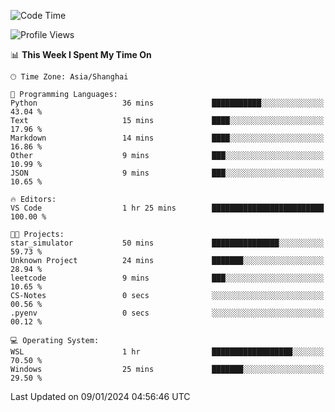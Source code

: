 <!--START_SECTION:waka-->
![Code Time](http://img.shields.io/badge/Code%20Time-1%2C446%20hrs%2030%20mins-blue)

![Profile Views](http://img.shields.io/badge/Profile%20Views-0-blue)

📊 **This Week I Spent My Time On** 

```text
🕑︎ Time Zone: Asia/Shanghai

💬 Programming Languages: 
Python                   36 mins             ███████████░░░░░░░░░░░░░░   43.04 % 
Text                     15 mins             ████░░░░░░░░░░░░░░░░░░░░░   17.96 % 
Markdown                 14 mins             ████░░░░░░░░░░░░░░░░░░░░░   16.86 % 
Other                    9 mins              ███░░░░░░░░░░░░░░░░░░░░░░   10.99 % 
JSON                     9 mins              ███░░░░░░░░░░░░░░░░░░░░░░   10.65 % 

🔥 Editors: 
VS Code                  1 hr 25 mins        █████████████████████████   100.00 % 

🐱‍💻 Projects: 
star_simulator           50 mins             ███████████████░░░░░░░░░░   59.73 % 
Unknown Project          24 mins             ███████░░░░░░░░░░░░░░░░░░   28.94 % 
leetcode                 9 mins              ███░░░░░░░░░░░░░░░░░░░░░░   10.65 % 
CS-Notes                 0 secs              ░░░░░░░░░░░░░░░░░░░░░░░░░   00.56 % 
.pyenv                   0 secs              ░░░░░░░░░░░░░░░░░░░░░░░░░   00.12 % 

💻 Operating System: 
WSL                      1 hr                ██████████████████░░░░░░░   70.50 % 
Windows                  25 mins             ███████░░░░░░░░░░░░░░░░░░   29.50 % 
```


 Last Updated on 09/01/2024 04:56:46 UTC
<!--END_SECTION:waka-->